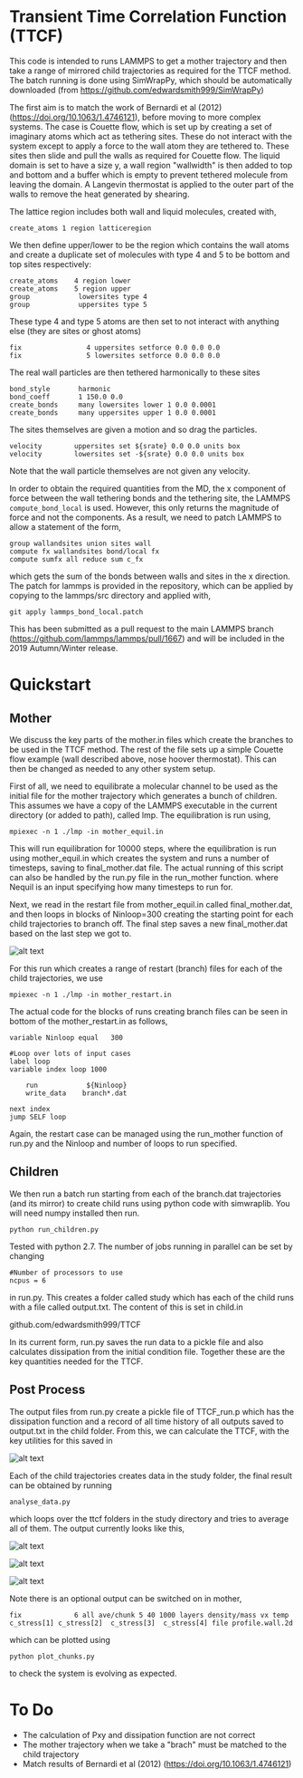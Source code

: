 Transient Time Correlation Function (TTCF)
==========================================
    
This code is intended to runs LAMMPS to get a mother trajectory and then take a range of mirrored child trajectories as required for the TTCF method. 
The batch running is done using SimWrapPy, which should be automatically downloaded (from https://github.com/edwardsmith999/SimWrapPy)

The first aim is to match the work of Bernardi et al (2012) (https://doi.org/10.1063/1.4746121), before moving to more complex systems.
The case is Couette flow, which is set up by creating a set of imaginary atoms which act as tethering sites.
These do not interact with the system except to apply a force to the wall atom they are tethered to. 
These sites then slide and pull the walls as required for Couette flow. 
The liquid domain is set to have a size y, a wall region "wallwidth" is then added to top and bottom and a buffer which is empty to prevent tethered molecule from leaving the domain.
A Langevin thermostat is applied to the outer part of the walls to remove the heat generated by shearing.

The lattice region includes both wall and liquid molecules, created with,

    create_atoms 1 region latticeregion

We then define upper/lower to be the region which contains the wall atoms and create a duplicate set of molecules with type 4 and 5 to be bottom and top sites respectively:

    create_atoms    4 region lower
    create_atoms    5 region upper
    group            lowersites type 4
    group            uppersites type 5

These type 4 and type 5 atoms are then set to not interact with anything else (they are sites or ghost atoms)

    fix                4 uppersites setforce 0.0 0.0 0.0
    fix                5 lowersites setforce 0.0 0.0 0.0

The real wall particles are then tethered harmonically to these sites

    bond_style       harmonic
    bond_coeff       1 150.0 0.0
    create_bonds     many lowersites lower 1 0.0 0.0001
    create_bonds     many uppersites upper 1 0.0 0.0001

The sites themselves are given a motion and so drag the particles. 

    velocity	    uppersites set ${srate} 0.0 0.0 units box
    velocity	    lowersites set -${srate} 0.0 0.0 units box

Note that the wall particle themselves are not given any velocity.

In order to obtain the required quantities from the MD, the x component of force between the wall tethering bonds and the tethering site, the LAMMPS `compute_bond_local` is used. However, this only returns the magnitude of force and not the components.
As a result, we need to patch LAMMPS to allow a statement of the form,

    group wallandsites union sites wall
    compute fx wallandsites bond/local fx
    compute sumfx all reduce sum c_fx

which gets the sum of the bonds between walls and sites in the x direction. 
The patch for lammps is provided in the repository, which can be applied by copying to the lammps/src directory and applied with,

    git apply lammps_bond_local.patch

This has been submitted as a pull request to the main LAMMPS branch (https://github.com/lammps/lammps/pull/1667) and will be included in the 2019 Autumn/Winter release.


Quickstart
===========

Mother
------

We discuss the key parts of the mother.in files which create the branches to be used in the TTCF method. The rest of the file sets up a simple Couette flow example (wall described above, nose hoover thermostat). This can then be changed as needed to any other system setup.

First of all, we need to equilibrate a molecular channel to be used as the initial file for the mother trajectory which generates a bunch of children. This assumes we have a copy of the LAMMPS executable in the current directory (or added to path), called lmp. The equilibration is run using,

    mpiexec -n 1 ./lmp -in mother_equil.in

This will run equilibration for 10000 steps, where the equilibration is run using mother_equil.in which creates the system and runs a number of timesteps, saving to final_mother.dat file.
The actual running of this script can also be handled by the run.py file in the run_mother function.
where Nequil is an input specifying how many timesteps to run for.

Next, we read in the restart file from mother_equil.in called final_mother.dat, and then loops in blocks of Ninloop=300 creating the starting point for each child trajectories to branch off. The final step saves a new final_mother.dat based on the last step we got to. 

![alt text](https://github.com/edwardsmith999/TTCF/blob/master/mother.png)

For this run which creates a range of restart (branch) files for each of the child trajectories, we use
        
    mpiexec -n 1 ./lmp -in mother_restart.in

The actual code for the blocks of runs creating branch files can be seen in bottom of the mother_restart.in as follows,

    variable Ninloop equal   300

    #Loop over lots of input cases
    label loop
    variable index loop 1000

        run	           ${Ninloop}
        write_data    branch*.dat
        
    next index
    jump SELF loop

Again, the restart case can be managed using the run_mother function of run.py and the Ninloop and number of loops to run specified. 

Children
--------

We then run a batch run starting from each of the branch.dat trajectories (and its mirror) to create child runs using python code with simwraplib. You will need numpy installed then run.

    python run_children.py

Tested with python 2.7. The number of jobs running in parallel can be set by changing 

    #Number of processors to use
    ncpus = 6

in run.py. This creates a folder called study which has each of the child runs with a file called 
output.txt. The content of this is set in child.in

github.com/edwardsmith999/TTCF

In its current form, run.py saves the run data to a pickle file and also calculates dissipation from the initial condition file. Together these are the key quantities needed for the TTCF.


Post Process
------------
The output files from run.py create a pickle file of TTCF_run.p which has the dissipation function and a record of all time history of all outputs saved to output.txt in the child folder. From this, we can calculate the TTCF, with the key utilities for this saved in 

![alt text](https://github.com/edwardsmith999/TTCF/blob/master/children.png)


Each of the child trajectories creates data in the study folder, the final result can be obtained by running

    analyse_data.py

which loops over the ttcf folders in the study directory and tries to average all of them.
The output currently looks like this,

![alt text](https://github.com/edwardsmith999/TTCF/blob/master/TTCF_fijwall_dispfn.png)

![alt text](https://github.com/edwardsmith999/TTCF/blob/master/TTCF_MOP_VIrial.png)

![alt text](https://github.com/edwardsmith999/TTCF/blob/master/Delhomm_DAV_vs_TTCF.png)

Note there is an optional output can be switched on in mother,

    fix		        6 all ave/chunk 5 40 1000 layers density/mass vx temp  c_stress[1] c_stress[2]  c_stress[3]  c_stress[4] file profile.wall.2d

which can be plotted using

    python plot_chunks.py 

to check the system is evolving as expected.

To Do
=====

 - The calculation of Pxy and dissipation function are not correct
 - The mother trajectory when we take a "brach" must be matched to the child trajectory
 - Match results of Bernardi et al (2012) (https://doi.org/10.1063/1.4746121)
